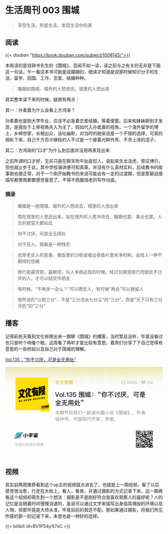 # 生活周刊 003 围城

> 享受生活，热爱生活，发现生活中的美

## 阅读
{{< douban "https://book.douban.com/subject/1008145/">}}

本周读的是钱钟书先生的《围城》，百闻不如一读，读之前与之有关的无非是下面这一句话，乍一看这本书可能是说婚姻的，细读才知道是说那时候知识分子的生活，留学、回国、工作、恋爱、结婚种种。

> 婚姻如围城，城外的人想进去，城里的人想出来

其实整本读下来的时候，疑惑有两点：

其一：孙柔嘉为什么会看上方鸿渐？

孙柔嘉也是刚大学毕业，应该不必急着恋爱结婚，等着便罢。后来和妹妹聊到才发现，是我处于上帝视角先入为主了，假如代入孙柔嘉的视角，一个海外留学的博士，乡绅世家，长相出众，谈吐幽默，对当时的她来说是一个不错的选择，可真的相处下来，自己千方百计嫁给的人不过是一个披着光鲜外壳、不求上进的混子。

其二：方鸿渐的“口才”为什么到后面并没用再表现出来

之前所谓的口才好，无非只是在聊天吹牛扯皮怼人，说起来生龙活虎，旁征博引，但也就止步于此，其中学校演讲便可知真章，并没有什么真材实料，后续教书的故事倒也便正常，对于一个刚开始教书的来说可能会有一定的过渡期，但是那窘迫感描写都使我都要感觉窒息了，不得不佩服钱老的写作功底。


### 摘录

> 婚姻是一座围城，城外的人想进去，城里的人想出来

> 围在城里的人想逃出来，站在城外的人想冲进去，婚姻也罢、事业也罢，人生的欲望大都如此

> 你不讨厌，可是全无用处

> 对于丑人，细看是一种残忍

> 忠厚老实人的恶毒，像饭里的沙砾或者出骨鱼片里未净的刺，会给人一种不期待的伤痛

> 旅行是最劳顿，最麻烦，叫人本相必现的时候。经过长期苦旅行而彼此不讨厌的人，才可以结交作朋友

> 有时候，“不再坐一会么？”可以撵走人，有时候“再会”可以挽留人

> 他所说的“让她三分”，不是“三分流水七分尘”的“三分”，而是“天下只有三分月色”的“三分”

## 播客

记得前些天看到文化有限出来一期聊《围城》的播客，当时暂且没听，毕竟没看过也只是听个响催个眠，这周看了再听才是比较有意思，嘉宾们分享了下自己觉得有意思的一些桥段以及自己对于围城的理解。

[Vol.135：“你不讨厌，可是全无用处”](https://www.xiaoyuzhoufm.com/episode/62d5e6476128166f26270041)

![](https://raw.githubusercontent.com/nullUfull/MyPicBed/main/IMG_B0DF0E7FA826-1.jpeg)
## 视频

其实前两周推荐看到这个up主的视频就点进去了，也就是上一期视频，看了以后感觉很治愈，行走在大街上，看人，看景，并通过摄影的方式记录下来，这一期再看这个视频却萌生到一个想法：摄影是不是刚好符合我喜欢观察人的喜好呢？人的记忆是会随着时间慢慢消退的，虽说可以通过文字来描写出身临其境般的环境以及人物，但那毕竟是大师水准，毕竟目前的我还不配，那如果通过摄影，将我们所见所感的那一刻记录下来，未尝也是一种好的选择。

{{< bilibili id=BV1PS4y1t7xC >}}
